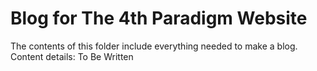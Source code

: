 # Blog for The 4th Paradigm Website

The contents of this folder include everything needed to make a blog.
Content details: To Be Written
